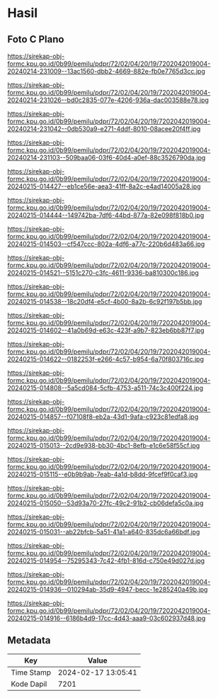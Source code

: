 # Hasil

## Foto C Plano

https://sirekap-obj-formc.kpu.go.id/0b99/pemilu/pdpr/72/02/04/20/19/7202042019004-20240214-231009--13ac1560-dbb2-4669-882e-fb0e7765d3cc.jpg

https://sirekap-obj-formc.kpu.go.id/0b99/pemilu/pdpr/72/02/04/20/19/7202042019004-20240214-231026--bd0c2835-077e-4206-936a-dac003588e78.jpg

https://sirekap-obj-formc.kpu.go.id/0b99/pemilu/pdpr/72/02/04/20/19/7202042019004-20240214-231042--0db530a9-e271-4ddf-8010-08acee20f4ff.jpg

https://sirekap-obj-formc.kpu.go.id/0b99/pemilu/pdpr/72/02/04/20/19/7202042019004-20240214-231103--509baa06-03f6-40d4-a0ef-88c3526790da.jpg

https://sirekap-obj-formc.kpu.go.id/0b99/pemilu/pdpr/72/02/04/20/19/7202042019004-20240215-014427--eb1ce56e-aea3-41ff-8a2c-e4ad14005a28.jpg

https://sirekap-obj-formc.kpu.go.id/0b99/pemilu/pdpr/72/02/04/20/19/7202042019004-20240215-014444--149742ba-7df6-44bd-877a-82e098f818b0.jpg

https://sirekap-obj-formc.kpu.go.id/0b99/pemilu/pdpr/72/02/04/20/19/7202042019004-20240215-014503--cf547ccc-802a-4df6-a77c-220b6d483a66.jpg

https://sirekap-obj-formc.kpu.go.id/0b99/pemilu/pdpr/72/02/04/20/19/7202042019004-20240215-014521--5151c270-c3fc-4611-9336-ba810300c186.jpg

https://sirekap-obj-formc.kpu.go.id/0b99/pemilu/pdpr/72/02/04/20/19/7202042019004-20240215-014538--18c20df4-e5cf-4b00-8a2b-6c92f197b5bb.jpg

https://sirekap-obj-formc.kpu.go.id/0b99/pemilu/pdpr/72/02/04/20/19/7202042019004-20240215-014602--41a0b69d-e63c-423f-a9b7-823eb6bb87f7.jpg

https://sirekap-obj-formc.kpu.go.id/0b99/pemilu/pdpr/72/02/04/20/19/7202042019004-20240215-014622--0182253f-e266-4c57-b954-6a70f803716c.jpg

https://sirekap-obj-formc.kpu.go.id/0b99/pemilu/pdpr/72/02/04/20/19/7202042019004-20240215-014808--5a5cd084-5cfb-4753-a511-74c3c400f224.jpg

https://sirekap-obj-formc.kpu.go.id/0b99/pemilu/pdpr/72/02/04/20/19/7202042019004-20240215-014857--f07108f8-eb2a-43d1-9afa-c923c81edfa8.jpg

https://sirekap-obj-formc.kpu.go.id/0b99/pemilu/pdpr/72/02/04/20/19/7202042019004-20240215-015013--2cd9e938-bb30-4bc1-8efb-e1c6e58f55cf.jpg

https://sirekap-obj-formc.kpu.go.id/0b99/pemilu/pdpr/72/02/04/20/19/7202042019004-20240215-015115--e0b9b9ab-7eab-4a1d-b8dd-9fcef9f0caf3.jpg

https://sirekap-obj-formc.kpu.go.id/0b99/pemilu/pdpr/72/02/04/20/19/7202042019004-20240215-015050--53d93a70-27fc-49c2-91b2-cb06defa5c0a.jpg

https://sirekap-obj-formc.kpu.go.id/0b99/pemilu/pdpr/72/02/04/20/19/7202042019004-20240215-015031--ab22bfcb-5a51-41a1-a640-835dc6a66bdf.jpg

https://sirekap-obj-formc.kpu.go.id/0b99/pemilu/pdpr/72/02/04/20/19/7202042019004-20240215-014954--75295343-7c42-4fb1-816d-c750e49d027d.jpg

https://sirekap-obj-formc.kpu.go.id/0b99/pemilu/pdpr/72/02/04/20/19/7202042019004-20240215-014936--010294ab-35d9-4947-becc-1e285240a49b.jpg

https://sirekap-obj-formc.kpu.go.id/0b99/pemilu/pdpr/72/02/04/20/19/7202042019004-20240215-014916--6186b4d9-17cc-4d43-aaa9-03c602937d48.jpg


## Metadata

| Key        | Value               |
| ---------- | ------------------- |
| Time Stamp | 2024-02-17 13:05:41 |
| Kode Dapil | 7201                |



